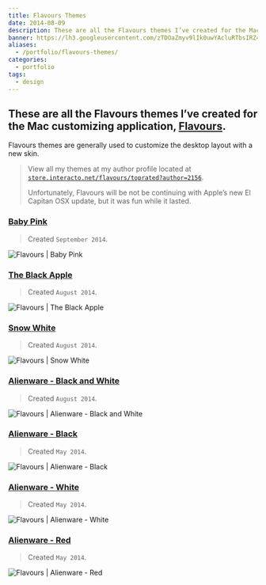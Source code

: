 ```yaml
---
title: Flavours Themes
date: 2014-08-09
description: These are all the Flavours themes I’ve created for the Mac customizing application, Flavours.
banner: https://lh3.googleusercontent.com/zTDOaZmyv9lIk0uwYAcluRTbsIRZ49sj0sOu1IyazRqepICPTyj1YGFmdZ3TQj29GUQhbF1Lw00oiqu3SQHdbivd13x8uv9CRr-ShFiCFxZ6yNeA1tjxguc74xvW1TK-cFhssNnaLsavA6FVn8Ill7eodrF6VvsLbX2QmVoTENxfiOgPs2WShAyMZ8lLu2SenGz1N9ZBtPbvkutBlgtb68NLzHvTAGlEx2MieCAqzPKrFXFitAg9w2w2tgHJ1m4pQHDFDE5hyWTKDtA6bDwP8kFdf1NlR2Y67QtBfhCuZhOXYYHRdUxjOqIvKFwg6il8ccOexZMLhJ4UTbOImPTNe__gkEFUnWKy0x2KRkff6yTNrDVOUMMqY4t359X-ChfHjNXxMAg-P7vtrX0If86HUWbbTP-QOnB6GD-f2GCsLatPMt6ygGCd7jZVViEfFNXbNumbnw4IdPPeANZZzWGCpB9B1ktnRiMbYdg3Uzh1mxkknZYPTtfzCzuyvB-QepcFJ0x8hh1jX1LrgOwsa5-f8mJwTD66S4pGn-C-uSpUlYja-3ig1inEj_fu0fnEwKeZv7t58W8dDDxnzI87dBrQ5xwarBtqSrJ66EiHH1cJIEX-9FtWLMBuoXIfKZW1Bb3d=w1904-h969-no
aliases:
  - /portfolio/flavours-themes/
categories:
  - portfolio
tags:
  - design
---
```


## These are all the Flavours themes I’ve created for the Mac customizing application, [Flavours](https://www.flavours.interacto.net/).

Flavours themes are generally used to customize the desktop layout with a new skin.

> View all my themes at my author profile located at [`store.interacto.net/flavours/toprated?author=2156`](https://store.interacto.net/flavours/toprated?author=2156).
>
> Unfortunately, Flavours will be not be continuing with Apple’s new El Capitan OSX update, but it was fun while it lasted.

### [Baby Pink](https://store.interacto.net/flavours/uuid/9D0FD386-8DD1-4934-B566-1C095BB919CC)

> Created `September 2014`.

![Flavours | Baby Pink](https://fvcproductions.files.wordpress.com/2015/09/flavours-baby-pink.png)

### [The Black Apple](https://store.interacto.net/flavours/uuid/85C33D67-F9BB-4D59-A516-E1E7A45109F1)

> Created `August 2014`.

![Flavours | The Black Apple](https://fvcproductions.files.wordpress.com/2014/08/85c33d67-f9bb-4d59-a516-e1e7a45109f1_2-1618-flavour.png)

### [Snow White](https://store.interacto.net/flavours/uuid/438AE9DE-0E77-4D22-BE08-DD1FBF4E1B6B)

> Created `August 2014`.

![Flavours | Snow White](https://fvcproductions.files.wordpress.com/2015/09/flavours-snow-white.png)

### [Alienware - Black and White](https://store.interacto.net/flavours/uuid/5A50D6B9-F5A0-424E-B8CD-D34C1C72C49F)

> Created `August 2014`.

![Flavours | Alienware - Black and White](https://fvcproductions.files.wordpress.com/2015/09/flavours-alienware-black-and-white.png)

### [Alienware - Black](https://store.interacto.net/flavours/uuid/B839C9C1-FBE0-42DE-8274-435644858FCE)

> Created `May 2014`.

![Flavours | Alienware - Black](https://fvcproductions.files.wordpress.com/2015/09/flavours-alienware-black.png)

### [Alienware - White](https://store.interacto.net/flavours/uuid/0DF031F5-CE3A-4DE1-B550-F5F80FD92DAB)

> Created `May 2014`.

![Flavours | Alienware - White](https://fvcproductions.files.wordpress.com/2015/09/flavours-alienware-white.png)

### [Alienware - Red](https://store.interacto.net/flavours/uuid/711CDD64-DCAF-4198-BE2F-55BF360C88DF)

> Created `May 2014`.

![Flavours | Alienware - Red](https://fvcproductions.files.wordpress.com/2015/09/flavours-alienware-red.png)
